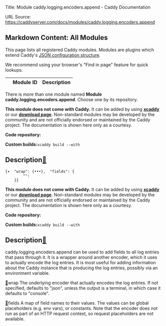 Title: Module caddy.logging.encoders.append - Caddy Documentation

URL Source: https://caddyserver.com/docs/modules/caddy.logging.encoders.append

Markdown Content:
All Modules
-----------

This page lists all registered Caddy modules. Modules are plugins which extend Caddy's [JSON configuration structure](https://caddyserver.com/docs/json/).

We recommend using your browser's "Find in page" feature for quick lookups.

|  | Module ID | Description |
| --- | --- | --- |

There is more than one module named **Module caddy.logging.encoders.append**. Choose one by its repository.

**This module does not come with Caddy.** It can be added by using **[xcaddy](https://caddyserver.com/docs/build#xcaddy)** or our **[download page](https://caddyserver.com/download)**. Non-standard modules may be developed by the community and are not officially endorsed or maintained by the Caddy project. The documentation is shown here only as a courtesy.

**Code repository:**

**Custom builds:**`xcaddy build --with`

Description[🔗](https://caddyserver.com/docs/modules/caddy.logging.encoders.append#docs "Direct link")
------------------------------------------------------------------------------------------------------

```
{▾	"wrap": {•••},	"fields": {
		"": 
	}}
```

**This module does not come with Caddy.** It can be added by using **[xcaddy](https://caddyserver.com/docs/build#xcaddy)** or our **[download page](https://caddyserver.com/download)**. Non-standard modules may be developed by the community and are not officially endorsed or maintained by the Caddy project. The documentation is shown here only as a courtesy.

**Code repository:**

**Custom builds:**`xcaddy build --with`

Description[🔗](https://caddyserver.com/docs/modules/caddy.logging.encoders.append#docs "Direct link")
------------------------------------------------------------------------------------------------------

caddy.logging.encoders.append can be used to add fields to all log entries that pass through it. It is a wrapper around another encoder, which it uses to actually encode the log entries. It is most useful for adding information about the Caddy instance that is producing the log entries, possibly via an environment variable.

[🔗](https://caddyserver.com/docs/modules/caddy.logging.encoders.append#wrap)wrap
The underlying encoder that actually encodes the log entries. If not specified, defaults to "json", unless the output is a terminal, in which case it defaults to "console".

[🔗](https://caddyserver.com/docs/modules/caddy.logging.encoders.append#fields)fields
A map of field names to their values. The values can be global placeholders (e.g. env vars), or constants. Note that the encoder does not run as part of an HTTP request context, so request placeholders are not available.
